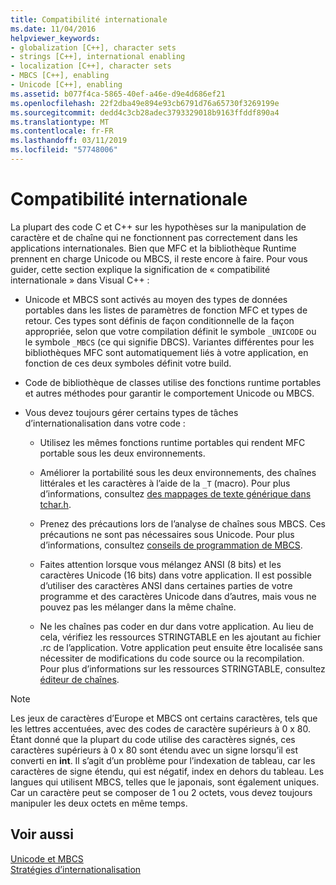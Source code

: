 ```yaml
---
title: Compatibilité internationale
ms.date: 11/04/2016
helpviewer_keywords:
- globalization [C++], character sets
- strings [C++], international enabling
- localization [C++], character sets
- MBCS [C++], enabling
- Unicode [C++], enabling
ms.assetid: b077f4ca-5865-40ef-a46e-d9e4d686ef21
ms.openlocfilehash: 22f2dba49e894e93cb6791d76a65730f3269199e
ms.sourcegitcommit: dedd4c3cb28adec3793329018b9163ffddf890a4
ms.translationtype: MT
ms.contentlocale: fr-FR
ms.lasthandoff: 03/11/2019
ms.locfileid: "57748006"
---
```

# <a name="international-enabling"></a>Compatibilité internationale

La plupart des code C et C++ sur les hypothèses sur la manipulation de caractère et de chaîne qui ne fonctionnent pas correctement dans les applications internationales. Bien que MFC et la bibliothèque Runtime prennent en charge Unicode ou MBCS, il reste encore à faire. Pour vous guider, cette section explique la signification de « compatibilité internationale » dans Visual C++ :

- Unicode et MBCS sont activés au moyen des types de données portables dans les listes de paramètres de fonction MFC et types de retour. Ces types sont définis de façon conditionnelle de la façon appropriée, selon que votre compilation définit le symbole `_UNICODE` ou le symbole `_MBCS` (ce qui signifie DBCS). Variantes différentes pour les bibliothèques MFC sont automatiquement liés à votre application, en fonction de ces deux symboles définit votre build.

- Code de bibliothèque de classes utilise des fonctions runtime portables et autres méthodes pour garantir le comportement Unicode ou MBCS.

- Vous devez toujours gérer certains types de tâches d’internationalisation dans votre code :

   - Utilisez les mêmes fonctions runtime portables qui rendent MFC portable sous les deux environnements.

   - Améliorer la portabilité sous les deux environnements, des chaînes littérales et les caractères à l’aide de la `_T` (macro). Pour plus d’informations, consultez [des mappages de texte générique dans tchar.h](../text/generic-text-mappings-in-tchar-h.md).

   - Prenez des précautions lors de l’analyse de chaînes sous MBCS. Ces précautions ne sont pas nécessaires sous Unicode. Pour plus d’informations, consultez [conseils de programmation de MBCS](../text/mbcs-programming-tips.md).

   - Faites attention lorsque vous mélangez ANSI (8 bits) et les caractères Unicode (16 bits) dans votre application. Il est possible d’utiliser des caractères ANSI dans certaines parties de votre programme et des caractères Unicode dans d’autres, mais vous ne pouvez pas les mélanger dans la même chaîne.

   - Ne les chaînes pas coder en dur dans votre application. Au lieu de cela, vérifiez les ressources STRINGTABLE en les ajoutant au fichier .rc de l’application. Votre application peut ensuite être localisée sans nécessiter de modifications du code source ou la recompilation. Pour plus d’informations sur les ressources STRINGTABLE, consultez [éditeur de chaînes](../windows/string-editor.md).

> [!NOTE]
>  Les jeux de caractères d’Europe et MBCS ont certains caractères, tels que les lettres accentuées, avec des codes de caractère supérieurs à 0 x 80. Étant donné que la plupart du code utilise des caractères signés, ces caractères supérieurs à 0 x 80 sont étendu avec un signe lorsqu’il est converti en **int**. Il s’agit d’un problème pour l’indexation de tableau, car les caractères de signe étendu, qui est négatif, index en dehors du tableau. Les langues qui utilisent MBCS, telles que le japonais, sont également uniques. Car un caractère peut se composer de 1 ou 2 octets, vous devez toujours manipuler les deux octets en même temps.

## <a name="see-also"></a>Voir aussi

[Unicode et MBCS](../text/unicode-and-mbcs.md)<br/>
[Stratégies d’internationalisation](../text/internationalization-strategies.md)
